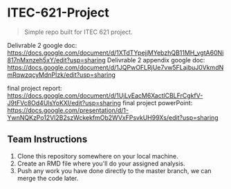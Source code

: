 # ITEC-621-Project

> Simple repo built for ITEC 621 project. 

Delivrable 2 google doc: https://docs.google.com/document/d/1XTdTYpejjMYebzhQB11MH_vgtA60Ni817nMxnzeh5xY/edit?usp=sharing
Delivrable 2 appendix google doc: https://docs.google.com/document/d/1JQPwOFLRjUe7vw5FLajbuJ0VkmdNmRqwzqcyMdnPIzk/edit?usp=sharing

final project report: https://docs.google.com/document/d/1UjLyEacM6XactlCBLFrCgkfV-J9tFVc8Od4UlsYoKXI/edit?usp=sharing
final project powerPoint: https://docs.google.com/presentation/d/1-YwnNQKzPo12Vl2B2szWckekfmOb2WVxFPsvkUH99Xs/edit?usp=sharing

## Team Instructions

1. Clone this repository somewhere on your local machine.  
2. Create an RMD file where you'll do your assigned analysis.
3. Push any work you have done directly to the master branch, we can merge the code later.
